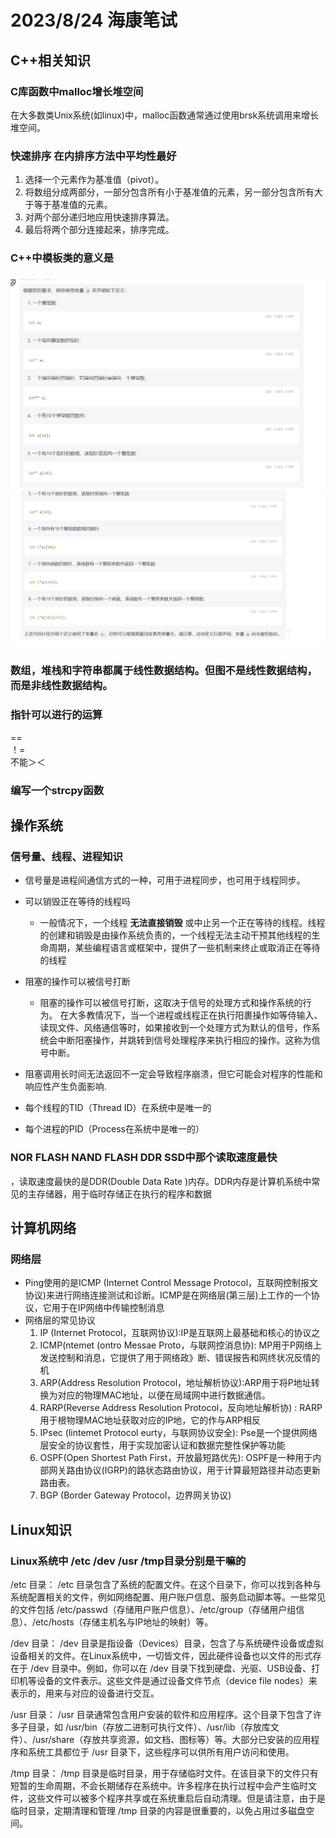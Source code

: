 # 2023/8/24 海康笔试

## C++相关知识

### C库函数中malloc增长堆空间
在大多数类Unix系统(如linux)中，malloc函数通常通过使用brsk系统调用来增长堆空间。

### 快速排序 在内排序方法中平均性最好
1. 选择一个元素作为基准值（pivot）。
2. 将数组分成两部分，一部分包含所有小于基准值的元素，另一部分包含所有大于等于基准值的元素。
3. 对两个部分递归地应用快速排序算法。
4. 最后将两个部分连接起来，排序完成。

### C++中模板类的意义是

###
![图 0](../images/f6c65f5aeb464c6e89d7a441c4d95ae0bedd83ef5b4f36e0e8f43cd31aec9323.png)  
![图 1](../images/92214e2a0d0a5ffd61905f5e6954cf70a4895a829e6f99b983502de51bcfb0d9.png)  

   
### 数组，堆栈和字符串都属于线性数据结构。但图不是线性数据结构，而是非线性数据结构。

### 指针可以进行的运算
==  
！=   
不能＞＜

### 编写一个strcpy函数

## 操作系统
### 信号量、线程、进程知识
- 信号量是进程间通信方式的一种，可用于进程同步，也可用于线程同步。
- 可以销毁正在等待的线程吗
  - 一般情况下，一个线程 __无法直接销毁__ 或中止另一个正在等待的线程。线程的创建和销毁是由操作系统负责的，一个线程无法主动干预其他线程的生命周期，某些编程语言或框架中，提供了一些机制来终止或取消正在等待的线程  

- 阻塞的操作可以被信号打断
  - 阻塞的操作可以被信号打断，这取决于信号的处理方式和操作系统的行为。
    在大多教情况下，当一个进程或线程正在执行阳裹操作如等侍输入、读现文件、风络通信等时，如果接收到一个处理方式为默认的信号，作系统会中断阳塞操作，并跳转到信号处理程序来执行相应的操作。这称为信号中断。
- 阻塞调用长时间无法返回不一定会导致程序崩溃，但它可能会对程序的性能和响应性产生负面影响.
- 每个线程的TID（Thread ID）在系统中是唯一的
- 每个进程的PID（Process在系统中是唯一的）
### NOR FLASH NAND FLASH DDR SSD中那个读取速度最快
  ，读取速度最快的是DDR(Double Data Rate )内存。DDR内存是计算机系统中常见的主存储器，用于临时存储正在执行的程序和数据
## 计算机网络
### 网络层
- Ping使用的是ICMP (Internet Control Message Protocol，互联网控制报文协议)来进行网络连接测试和诊断。ICMP是在网络层(第三层)上工作的一个协议，它用于在IP网络中传输控制消息
- 网络层的常见协议
    1. IP (Internet Protocol，互联网协议):IP是互联网上最基础和核心的协议之
    2. ICMP(ntemet (ontro Messae Proto，与联网控消息协): MP用于P网络上发送控制和消息，它提供了用于网络政》断、错误报告和网终状况反情的机
    3. ARP(Address Resolution Protocol，地址解析协议):ARP用于将P地址转换为对应的物理MAC地址，以便在局域网中进行数据通信。
    4. RARP(Reverse Address Resolution Protocol，反向地址解析协) : RARP用于根物理MAC地址获取对应的IP地，它的作与ARP相反
    5. IPsec (lintemet Protocol eurty，与联网协议安全): Pse是一个提供网络层安全的协议套性，用于实现加密认证和数据完整性保护等功能
    6. OSPF(Open Shortest Path First，开放最短路优先): OSPF是一种用于内部网关路由协议(IGRP)的路状态路由协议，用于计算最短路径并动态更新路由表。
    7. BGP (Border Gateway Protocol，边界网关协议)


## Linux知识
### Linux系统中 /etc /dev /usr /tmp目录分别是干嘛的
/etc 目录：
/etc 目录包含了系统的配置文件。在这个目录下，你可以找到各种与系统配置相关的文件，例如网络配置、用户账户信息、服务启动脚本等。一些常见的文件包括 /etc/passwd（存储用户账户信息）、/etc/group（存储用户组信息）、/etc/hosts（存储主机名与IP地址的映射）等。

/dev 目录：
/dev 目录是指设备（Devices）目录，包含了与系统硬件设备或虚拟设备相关的文件。在Linux系统中，一切皆文件，因此硬件设备也以文件的形式存在于 /dev 目录中。例如，你可以在 /dev 目录下找到硬盘、光驱、USB设备、打印机等设备的文件表示。这些文件是通过设备文件节点（device file nodes）来表示的，用来与对应的设备进行交互。

/usr 目录：
/usr 目录通常包含用户安装的软件和应用程序。这个目录下包含了许多子目录，如 /usr/bin（存放二进制可执行文件）、/usr/lib（存放库文件）、/usr/share（存放共享资源，如文档、图标等）等。大部分已安装的应用程序和系统工具都位于 /usr 目录下，这些程序可以供所有用户访问和使用。

/tmp 目录：
/tmp 目录是临时目录，用于存储临时文件。在该目录下的文件只有短暂的生命周期，不会长期储存在系统中。许多程序在执行过程中会产生临时文件，这些文件可以被多个程序共享或在系统重启后自动清理。但是请注意，由于是临时目录，定期清理和管理 /tmp 目录的内容是很重要的，以免占用过多磁盘空间。
